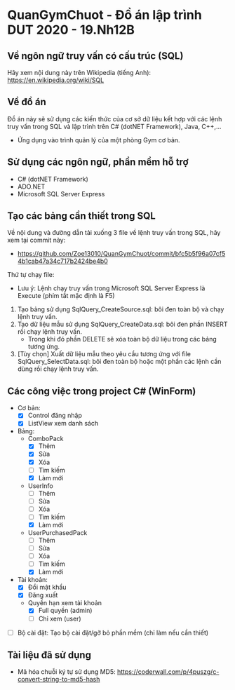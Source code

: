 # QuanGymChuot - Đồ án lập trình DUT 2020 - 19.Nh12B
## Về ngôn ngữ truy vấn có cấu trúc (SQL)
Hãy xem nội dung này trên Wikipedia (tiếng Anh): https://en.wikipedia.org/wiki/SQL
## Về đồ án
Đồ án này sẽ sử dụng các kiến thức của cơ sở dữ liệu kết hợp với các lệnh truy vấn trong SQL và lập trình trên C# (dotNET Framework), Java, C++,...
- Ứng dụng vào trình quản lý của một phòng Gym cơ bản.
## Sử dụng các ngôn ngữ, phần mềm hỗ trợ
- C# (dotNET Framework)
- ADO.NET
- Microsoft SQL Server Express
## Tạo các bảng cần thiết trong SQL
Về nội dung và đường dẫn tải xuống 3 file về lệnh truy vấn trong SQL, hãy xem tại commit này:
- https://github.com/Zoe13010/QuanGymChuot/commit/bfc5b5f96a07cf54b1cab47a34c717b2424be4b0

Thứ tự chạy file:
- Lưu ý: Lệnh chạy truy vấn trong Microsoft SQL Server Express là Execute (phím tắt mặc định là F5)
1. Tạo bảng sử dụng SqlQuery_CreateSource.sql: bôi đen toàn bộ và chạy lệnh truy vấn.
2. Tạo dữ liệu mẫu sử dụng SqlQuery_CreateData.sql: bôi đen phần INSERT rồi chạy lệnh truy vấn.
   - Trong khi đó phần DELETE sẽ xóa toàn bộ dữ liệu trong các bảng tương ứng.
3. [Tùy chọn] Xuất dữ liệu mẫu theo yêu cầu tương ứng với file SqlQuery_SelectData.sql: bôi đen toàn bộ hoặc một phần các lệnh cần dùng rồi chạy lệnh truy vấn.
## Các công việc trong project C# (WinForm)
- Cơ bản:
  - [x] Control đăng nhập
  - [x] ListView xem danh sách
- Bảng:
  - ComboPack
    - [x] Thêm
    - [x] Sửa
    - [x] Xóa
    - [ ] Tìm kiếm
    - [x] Làm mới
  - UserInfo
    - [ ] Thêm
    - [ ] Sửa
    - [ ] Xóa
    - [ ] Tìm kiếm
    - [x] Làm mới
  - UserPurchasedPack
    - [ ] Thêm
    - [ ] Sửa
    - [ ] Xóa
    - [ ] Tìm kiếm
    - [x] Làm mới
- Tài khoản:
  - [x] Đổi mật khẩu
  - [x] Đăng xuất
  - Quyền hạn xem tài khoản
    - [x] Full quyền (admin)
    - [ ] Chỉ xem (user)
- [ ] Bộ cài đặt: Tạo bộ cài đặt/gỡ bỏ phần mềm (chỉ làm nếu cần thiết)
## Tài liệu đã sử dụng
- Mã hóa chuỗi ký tự sử dụng MD5: https://coderwall.com/p/4puszg/c-convert-string-to-md5-hash
